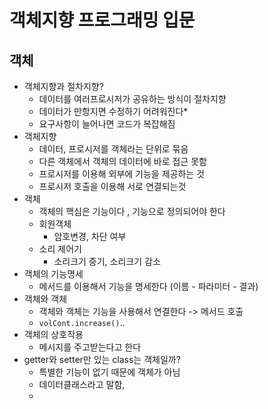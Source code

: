# 객체지향 프로그래밍 입문
## 객체
* 객체지향과 절차지향?
	* 데이터를 여러프로시저가 공유하는 방식이 절차지향
	* 데이터가 만항지면 수정하기 어려워진다*
	* 요구사항이 늘어나면 코드가 복잡해짐
* 객체지향
	*  데이터, 프로시저를 객체라는 단위로 묶음
	* 다른 객체에서 객체의 데이터에 바로 접근 못함
	* 프로시저를 이용해 외부에 기능을 제공하는 것
	* 프로시저 호출을 이용해 서로 연결되는것
* 객체
	* 객체의 핵심은 기능이다 , 기능으로 정의되어야 한다
	* 회원객체
		* 암호변경, 차단 여부
	* 소리 제어기
		* 소리크기 증기, 소리크기 감소
* 객체의 기능명세
	* 메서드를 이용해서 기능을 명세한다 (이름 - 파라미터 - 결과)
* 객체와 객체
	* 객체와 객체는 기능을 사용해서 연결한다 -> 메서드 호출
	* `volCont.increase()`..
* 객체의 상호작용
	* 메시지를 주고받는다고 한다
* getter와 setter만 있는 class는 객체일까?
	* 특별한 기능이 없기 때문에 객체가 아님
	* 데이터클래스라고 말함, 
	* 